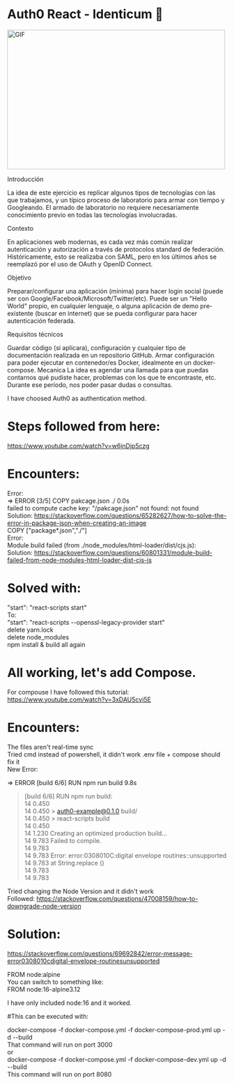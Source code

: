 #  Auth0 React - Identicum 🔐

<img align="center" alt="GIF" src="https://github.com/GuidoFavara/t_.gif?raw=true" width="500" height="320" />

Introducción

La idea de este ejercicio es replicar algunos tipos de tecnologías con las que trabajamos, y un típico proceso de laboratorio para armar con tiempo y Googleando.
El armado de laboratorio no requiere necesariamente conocimiento previo en todas las tecnologías involucradas.

Contexto

En aplicaciones web modernas, es cada vez más común realizar autenticación y autorización a través de protocolos standard de federación. Históricamente, esto se realizaba con SAML, pero en los últimos años se reemplazó por el uso de OAuth y OpenID Connect.

Objetivo

Preparar/configurar una aplicación (mínima) para hacer login social (puede ser con Google/Facebook/Microsoft/Twitter/etc).
Puede ser un "Hello World" propio, en cualquier lenguaje, o alguna aplicación de demo pre-existente (buscar en internet) que se pueda configurar para hacer autenticación federada.
 
Requisitos técnicos

Guardar código (si aplicara), configuración y cualquier tipo de documentación realizada en un repositorio GitHub.
Armar configuración para poder ejecutar en contenedor/es Docker, idealmente en un docker-compose.
Mecanica
La idea es agendar una llamada para que puedas contarnos qué pudiste hacer, problemas con los que te encontraste, etc.
Durante ese período, nos poder pasar dudas o consultas.

I have choosed Auth0 as authentication method.

# Steps followed from here: 
https://www.youtube.com/watch?v=w6jnDjp5czg

#  Encounters:
Error:  
  => ERROR [3/5] COPY pakcage.json ./  0.0s   
  failed to compute cache key: "/pakcage.json" not found: not found  
  Solution: https://stackoverflow.com/questions/65282627/how-to-solve-the-error-in-package-json-when-creating-an-image  
  COPY ["package*.json","./"]  
Error:  
 Module build failed (from ./node_modules/html-loader/dist/cjs.js):  
 Solution: https://stackoverflow.com/questions/60801331/module-build-failed-from-node-modules-html-loader-dist-cjs-js  
 
# Solved with:  
"start": "react-scripts start"  
To:  
"start": "react-scripts --openssl-legacy-provider start"  
 delete yarn.lock  
 delete node_modules  
 npm install & build all again  

# All working, let's add Compose.  

For compouse I have  followed this tutorial:  
https://www.youtube.com/watch?v=3xDAU5cvi5E  

# Encounters:  

The files aren't real-time sync  
 Tried cmd instead of powershell, it didn't work .env file + compose should fix it  
New Error:  

 => ERROR [build 6/6] RUN npm run build                                                                                                                                                         9.8s   
 > [build 6/6] RUN npm run build:  
14 0.450  
14 0.450 > auth0-example@0.1.0 build/  
14 0.450 > react-scripts build  
14 0.450  
14 1.230 Creating an optimized production build...  
14 9.783 Failed to compile.  
14 9.783  
14 9.783 Error: error:0308010C:digital envelope routines::unsupported  
14 9.783     at String.replace (<anonymous>)  
14 9.783  
14 9.783  

 Tried changing the Node Version and it didn't work  
 Followed: https://stackoverflow.com/questions/47008159/how-to-downgrade-node-version  

# Solution:  
https://stackoverflow.com/questions/69692842/error-message-error0308010cdigital-envelope-routinesunsupported  

FROM node:alpine  
You can switch to something like:  
FROM node:16-alpine3.12  

I have only included node:16 and it worked.  

 #This can be executed with:  
 
 docker-compose -f docker-compose.yml -f  docker-compose-prod.yml up -d --build  
 That command will run on port 3000  
 or  
 docker-compose -f docker-compose.yml -f  docker-compose-dev.yml up -d --build  
 This command will run on port 8080  
